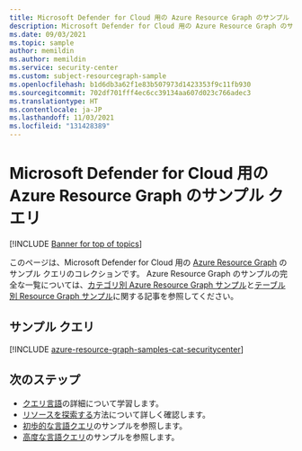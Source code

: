 ```yaml
---
title: Microsoft Defender for Cloud 用の Azure Resource Graph のサンプル クエリ
description: Microsoft Defender for Cloud 用の Azure Resource Graph のサンプル クエリでは、リソースの種類とテーブルを使用して Microsoft Defender for Cloud に関連するリソースおよびプロパティにアクセスする方法を示します。
ms.date: 09/03/2021
ms.topic: sample
author: memildin
ms.author: memildin
ms.service: security-center
ms.custom: subject-resourcegraph-sample
ms.openlocfilehash: b1d6db3a62f1e83b507973d1423353f9c11fb930
ms.sourcegitcommit: 702df701fff4ec6cc39134aa607d023c766adec3
ms.translationtype: HT
ms.contentlocale: ja-JP
ms.lasthandoff: 11/03/2021
ms.locfileid: "131428389"
---
```

# <a name="azure-resource-graph-sample-queries-for-microsoft-defender-for-cloud"></a>Microsoft Defender for Cloud 用の Azure Resource Graph のサンプル クエリ

[!INCLUDE [Banner for top of topics](./includes/banner.md)]

このページは、Microsoft Defender for Cloud 用の [Azure Resource Graph](../governance/resource-graph/overview.md) のサンプル クエリのコレクションです。 Azure Resource Graph のサンプルの完全な一覧については、[カテゴリ別 Azure Resource Graph サンプル](../governance/resource-graph/samples/samples-by-category.md)と[テーブル別 Resource Graph サンプル](../governance/resource-graph/samples/samples-by-table.md)に関する記事を参照してください。

## <a name="sample-queries"></a>サンプル クエリ

[!INCLUDE [azure-resource-graph-samples-cat-securitycenter](../../includes/resource-graph/samples/bycat/azure-security-center.md)]

## <a name="next-steps"></a>次のステップ

- [クエリ言語](../governance/resource-graph/concepts/query-language.md)の詳細について学習します。
- [リソースを探索する](../governance/resource-graph/concepts/explore-resources.md)方法について詳しく確認します。
- [初歩的な言語クエリ](../governance/resource-graph/samples/starter.md)のサンプルを参照します。
- [高度な言語クエリ](../governance/resource-graph/samples/advanced.md)のサンプルを参照します。
